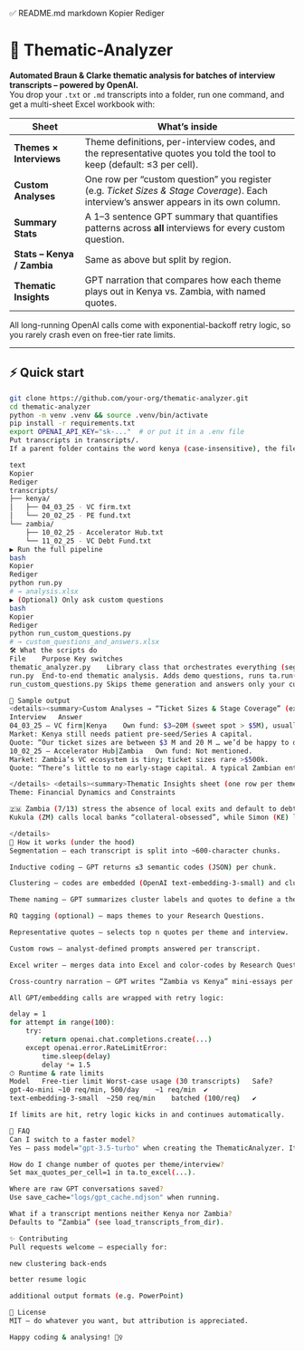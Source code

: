 ✅ README.md
markdown
Kopier
Rediger
# 🎯 Thematic-Analyzer

**Automated Braun & Clarke thematic analysis for batches of interview transcripts – powered by OpenAI.**  
You drop your `.txt` or `.md` transcripts into a folder, run one command, and get a multi-sheet Excel workbook with:

| Sheet                  | What’s inside |
|------------------------|---------------|
| **Themes × Interviews** | Theme definitions, per-interview codes, and the representative quotes you told the tool to keep (default: ≤3 per cell). |
| **Custom Analyses**    | One row per “custom question” you register (e.g. *Ticket Sizes & Stage Coverage*). Each interview’s answer appears in its own column. |
| **Summary Stats**      | A 1–3 sentence GPT summary that quantifies patterns across **all** interviews for every custom question. |
| **Stats – Kenya / Zambia** | Same as above but split by region. |
| **Thematic Insights**  | GPT narration that compares how each theme plays out in Kenya vs. Zambia, with named quotes. |

All long-running OpenAI calls come with exponential-backoff retry logic, so you rarely crash even on free-tier rate limits.

---

## ⚡ Quick start

```bash
git clone https://github.com/your-org/thematic-analyzer.git
cd thematic-analyzer
python -m venv .venv && source .venv/bin/activate
pip install -r requirements.txt
export OPENAI_API_KEY="sk-..."  # or put it in a .env file
Put transcripts in transcripts/.
If a parent folder contains the word kenya (case-insensitive), the file is tagged “|Kenya”; otherwise “|Zambia”.

text
Kopier
Rediger
transcripts/
├── kenya/
│   ├── 04_03_25 - VC firm.txt
│   └── 20_02_25 - PE fund.txt
└── zambia/
    ├── 10_02_25 - Accelerator Hub.txt
    └── 11_02_25 - VC Debt Fund.txt
▶️ Run the full pipeline
bash
Kopier
Rediger
python run.py
# → analysis.xlsx
▶️ (Optional) Only ask custom questions
bash
Kopier
Rediger
python run_custom_questions.py
# → custom_questions_and_answers.xlsx
🛠 What the scripts do
File	Purpose	Key switches
thematic_analyzer.py	Library class that orchestrates everything (segmentation → inductive coding → clustering → GPT theme naming → Excel export).	model, temperature, max_tokens, max_quotes_per_cell, etc.
run.py	End-to-end thematic analysis. Adds demo questions, runs ta.run(), clusters codes, and writes Excel.	Edit or add ta.add_custom_row(...) or change clustering method.
run_custom_questions.py	Skips theme generation and answers only your custom rows.	Use when you just want a structured Q&A sheet.

🚀 Sample output
<details><summary>Custom Analyses → “Ticket Sizes & Stage Coverage” (excerpt)</summary>
Interview	Answer
04_03_25 – VC firm|Kenya	Own fund: $3–20M (sweet spot > $5M), usually Series B.
Market: Kenya still needs patient pre-seed/Series A capital.
Quote: “Our ticket sizes are between $3 M and 20 M … we’d be happy to do >$5 M.”
10_02_25 – Accelerator Hub|Zambia	Own fund: Not mentioned.
Market: Zambia’s VC ecosystem is tiny; ticket sizes rare >$500k.
Quote: “There’s little to no early-stage capital. A typical Zambian enterprise would be looking for around $250k.”

</details> <details><summary>Thematic Insights sheet (one row per theme)</summary>
Theme: Financial Dynamics and Constraints

🇿🇲 Zambia (7/13) stress the absence of local exits and default to debt; 🇰🇪 Kenya (10/18) more often juggle equity + mezzanine but fear FX swings.
Kukula (ZM) calls local banks “collateral-obsessed”, while Simon (KE) lauds SAFEs but still “gets crushed” by shilling weakness.

</details>
🧩 How it works (under the hood)
Segmentation – each transcript is split into ~600-character chunks.

Inductive coding – GPT returns ≤3 semantic codes (JSON) per chunk.

Clustering – codes are embedded (OpenAI text-embedding-3-small) and clustered.

Theme naming – GPT summarizes cluster labels and quotes to define a theme.

RQ tagging (optional) – maps themes to your Research Questions.

Representative quotes – selects top n quotes per theme and interview.

Custom rows – analyst-defined prompts answered per transcript.

Excel writer – merges data into Excel and color-codes by Research Question.

Cross-country narration – GPT writes “Zambia vs Kenya” mini-essays per theme.

All GPT/embedding calls are wrapped with retry logic:

delay = 1
for attempt in range(100):
    try:
        return openai.chat.completions.create(...)
    except openai.error.RateLimitError:
        time.sleep(delay)
        delay *= 1.5
⏱ Runtime & rate limits
Model	Free-tier limit	Worst-case usage (30 transcripts)	Safe?
gpt-4o-mini	~10 req/min, 500/day	~1 req/min	✔
text-embedding-3-small	~250 req/min	batched (100/req)	✔

If limits are hit, retry logic kicks in and continues automatically.

📑 FAQ
Can I switch to a faster model?
Yes – pass model="gpt-3.5-turbo" when creating the ThematicAnalyzer. It’s cheaper, but theme naming quality drops.

How do I change number of quotes per theme/interview?
Set max_quotes_per_cell=1 in ta.to_excel(...).

Where are raw GPT conversations saved?
Use save_cache="logs/gpt_cache.ndjson" when running.

What if a transcript mentions neither Kenya nor Zambia?
Defaults to “Zambia” (see load_transcripts_from_dir).

✨ Contributing
Pull requests welcome – especially for:

new clustering back-ends

better resume logic

additional output formats (e.g. PowerPoint)

📜 License
MIT – do whatever you want, but attribution is appreciated.

Happy coding & analysing! 🕵️‍♀️